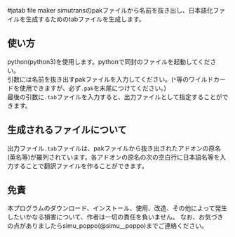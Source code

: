 #jatab file maker
simutransのpakファイルから名前を抜き出し、日本語化ファイルを生成するためのtabファイルを生成します。
## 使い方
python(python3)を使用します。pythonで同封のファイルを起動してください。  
引数には名前を抜き出すpakファイルを入力してください。(```*```等のワイルドカードを使用できますが、必ず```.pak```を末尾につけてください。)  
最後の引数に```.tab```ファイルを入力すると、出力ファイルとして指定することができます。
## 生成されるファイルについて
出力ファイル```.tab```ファイルは、pakファイルから抜き出されたアドオンの原名(英名等)が羅列されています。各アドオンの原名の次の空白行に日本語名等を入力することで翻訳ファイルを作ることができます。
## 免責
本プログラムのダウンロード、インストール、使用、改造、その他によって発生したいかなる損害について、作者は一切の責任を負いません。
なお、お気づきの点がありましたらsimu_poppo(@simu__poppo)までご連絡ください。


